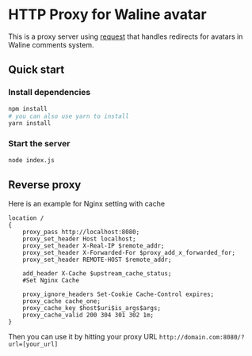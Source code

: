 HTTP Proxy for Waline avatar
=============================

This is a proxy server using [request](https://github.com/request/request) that handles redirects for avatars in Waline comments system. 

## Quick start

### Install dependencies

```sh
npm install
# you can also use yarn to install
yarn install
```

### Start the server

```sh
node index.js
```

## Reverse proxy

Here is an example for Nginx setting with cache

```nginx
location /
{
    proxy_pass http://localhost:8080;
    proxy_set_header Host localhost;
    proxy_set_header X-Real-IP $remote_addr;
    proxy_set_header X-Forwarded-For $proxy_add_x_forwarded_for;
    proxy_set_header REMOTE-HOST $remote_addr;
    
    add_header X-Cache $upstream_cache_status;
	#Set Nginx Cache

    proxy_ignore_headers Set-Cookie Cache-Control expires;
    proxy_cache cache_one;
    proxy_cache_key $host$uri$is_args$args;
    proxy_cache_valid 200 304 301 302 1m;
}
```

Then you can use it by hitting your proxy URL `http://domain.com:8080/?url=[your_url]`
